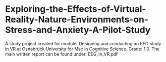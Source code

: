 # Exploring-the-Effects-of-Virtual-Reality-Nature-Environments-on-Stress-and-Anxiety-A-Pilot-Study

A study project created for module: Designing and conducting an EEG study in VR at Osnabrück University for Msc in Cognitive Science.
Grade: 1.0.
The main written report can be found under: EEG_in_VR.pdf

